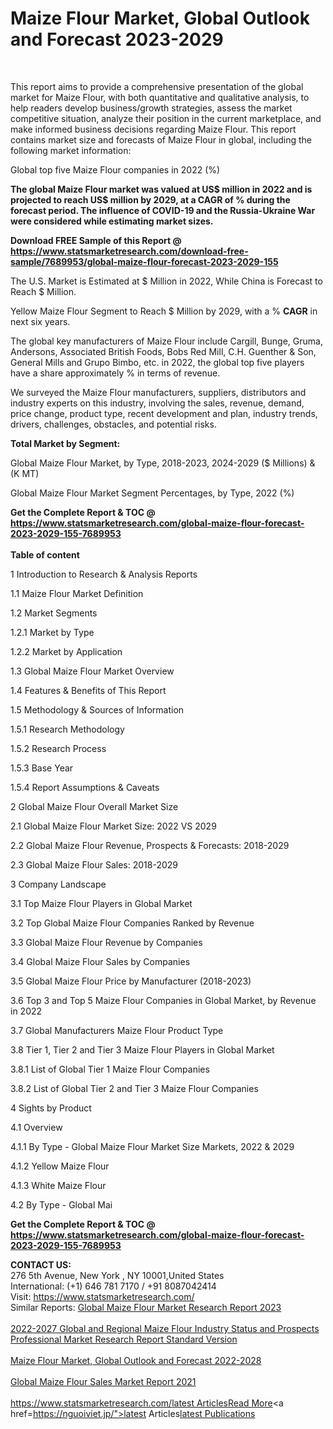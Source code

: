 <h1>Maize Flour Market, Global Outlook and Forecast 2023-2029</h1><br/><p>This report aims to provide a comprehensive presentation of the global market for Maize Flour, with both quantitative and qualitative analysis, to help readers develop business/growth strategies, assess the market competitive situation, analyze their position in the current marketplace, and make informed business decisions regarding Maize Flour. This report contains market size and forecasts of Maize Flour in global, including the following market information:</p><p>Global top five Maize Flour companies in 2022 (%)</p><p><strong>The global Maize Flour market was valued at US$ million in 2022 and is projected to reach US$ million by 2029, at a <strong>CAGR</strong> of % during the forecast period. The influence of COVID-19 and the Russia-Ukraine War were considered while estimating market sizes.</strong></p><p><strong>Download FREE Sample of this Report @ <a href="https://www.statsmarketresearch.com/download-free-sample/7689953/global-maize-flour-forecast-2023-2029-155">https://www.statsmarketresearch.com/download-free-sample/7689953/global-maize-flour-forecast-2023-2029-155</a></strong></p><p>The U.S. Market is Estimated at $ Million in 2022, While China is Forecast to Reach $ Million.</p><p>Yellow Maize Flour Segment to Reach $ Million by 2029, with a % <strong>CAGR</strong> in next six years.</p><p>The global key manufacturers of Maize Flour include Cargill, Bunge, Gruma, Andersons, Associated British Foods, Bobs Red Mill, C.H. Guenther & Son, General Mills and Grupo Bimbo, etc. in 2022, the global top five players have a share approximately % in terms of revenue.</p><p>We surveyed the Maize Flour manufacturers, suppliers, distributors and industry experts on this industry, involving the sales, revenue, demand, price change, product type, recent development and plan, industry trends, drivers, challenges, obstacles, and potential risks.</p><p><strong>Total Market by Segment:</strong></p><p>Global Maize Flour Market, by Type, 2018-2023, 2024-2029 ($ Millions) & (K MT)</p><p>Global Maize Flour Market Segment Percentages, by Type, 2022 (%)</p><div><b>Get the Complete Report & TOC @ <a href="https://www.statsmarketresearch.com/global-maize-flour-forecast-2023-2029-155-7689953">https://www.statsmarketresearch.com/global-maize-flour-forecast-2023-2029-155-7689953</a></b></div><br><b>Table of content</b><p>1 Introduction to Research & Analysis Reports<br />
 
  1.1 Maize Flour Market Definition<br />
 
  1.2 Market Segments<br />
 
  1.2.1 Market by Type<br />
 
  1.2.2 Market by Application<br />
 
  1.3 Global Maize Flour Market Overview<br />
 
  1.4 Features & Benefits of This Report<br />
 
  1.5 Methodology & Sources of Information<br />
 
  1.5.1 Research Methodology<br />
 
  1.5.2 Research Process<br />
 
  1.5.3 Base Year<br />
 
  1.5.4 Report Assumptions & Caveats<br />
 
 2 Global Maize Flour Overall Market Size<br />
 
  2.1 Global Maize Flour Market Size: 2022 VS 2029<br />
 
  2.2 Global Maize Flour Revenue, Prospects & Forecasts: 2018-2029<br />
 
  2.3 Global Maize Flour Sales: 2018-2029<br />
 
 3 Company Landscape<br />
 
  3.1 Top Maize Flour Players in Global Market<br />
 
  3.2 Top Global Maize Flour Companies Ranked by Revenue<br />
 
  3.3 Global Maize Flour Revenue by Companies<br />
 
  3.4 Global Maize Flour Sales by Companies<br />
 
  3.5 Global Maize Flour Price by Manufacturer (2018-2023)<br />
 
  3.6 Top 3 and Top 5 Maize Flour Companies in Global Market, by Revenue in 2022<br />
 
  3.7 Global Manufacturers Maize Flour Product Type<br />
 
  3.8 Tier 1, Tier 2 and Tier 3 Maize Flour Players in Global Market<br />
 
  3.8.1 List of Global Tier 1 Maize Flour Companies<br />
 
  3.8.2 List of Global Tier 2 and Tier 3 Maize Flour Companies<br />
 
 4 Sights by Product<br />
 
  4.1 Overview<br />
 
  4.1.1 By Type - Global Maize Flour Market Size Markets, 2022 & 2029<br />
 
  4.1.2 Yellow Maize Flour<br />
 
  4.1.3 White Maize Flour<br />
 
  4.2 By Type - Global Mai<br><div><b>Get the Complete Report & TOC @ <a href="https://www.statsmarketresearch.com/global-maize-flour-forecast-2023-2029-155-7689953">https://www.statsmarketresearch.com/global-maize-flour-forecast-2023-2029-155-7689953</a></b></div></p> <b>CONTACT US:</b><br>276 5th Avenue, New York , NY 10001,United States<br>International: (+1) 646 781 7170 / +91 8087042414<br>Visit: <a href="https://www.statsmarketresearch.com/">https://www.statsmarketresearch.com/</a><br>Similar Reports: <a href="https://www.statsmarketresearch.com/global-maize-flour-forecast-2023-2029-155-7689953">Global Maize Flour Market Research Report 2023</a><br/><br/><a href="https://www.statsmarketresearch.com/global-maize-flour-forecast-2023-2029-155-7689953">2022-2027 Global and Regional Maize Flour Industry Status and Prospects Professional Market Research Report Standard Version</a><br/><br/><a href="https://www.statsmarketresearch.com/global-maize-flour-forecast-2023-2029-155-7689953">Maize Flour Market, Global Outlook and Forecast 2022-2028</a><br/><br/><a href="https://www.statsmarketresearch.com/global-maize-flour-forecast-2023-2029-155-7689953">Global Maize Flour Sales Market Report 2021</a><br/><br/><a href="https://gyeongbokgung.com">https://www.statsmarketresearch.com/</a><a href="https://hallyeomaritime.com">latest Articles</a><a href="https://jingwansa.com">Read More</a><a href=https://nguoiviet.jp/">latest Articles</a><a href="https://www.intelmarketresearch.com/">latest Publications</a>